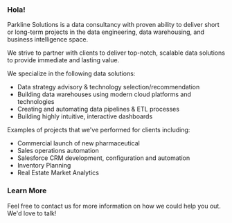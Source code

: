 
### Hola!

Parkline Solutions is a data consultancy with proven ability to deliver short or long-term projects in the data engineering, data warehousing, and business intelligence space.

We strive to partner with clients to deliver top-notch, scalable data solutions to provide immediate and lasting value.

We specialize in the following data solutions:
 - Data strategy advisory & technology selection/recommendation
 - Building data warehouses using modern cloud platforms and technologies
 - Creating and automating data pipelines & ETL processes
 - Building highly intuitive, interactive dashboards

Examples of projects that we've performed for clients including:
 - Commercial launch of new pharmaceutical
 - Sales operations automation
 - Salesforce CRM development, configuration and automation
 - Inventory Planning
 - Real Estate Market Analytics


### Learn More

Feel free to contact us for more information on how we could help you out. We'd love to talk!
